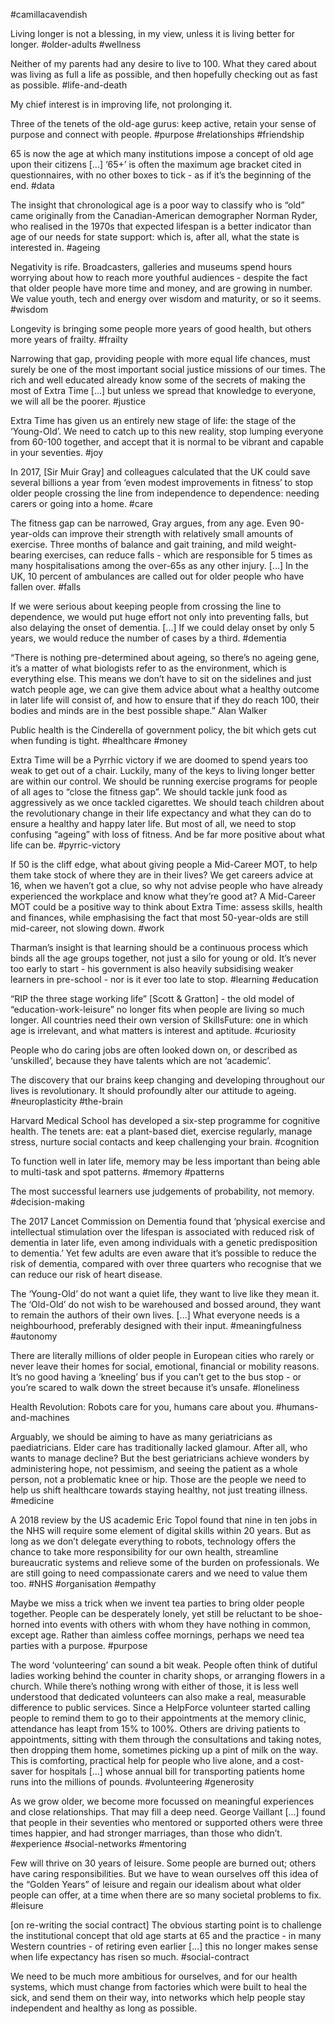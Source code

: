 #camillacavendish

Living longer is not a blessing, in my view, unless it is living better for longer. 
#older-adults #wellness

Neither of my parents had any desire to live to 100. What they cared about was living as full a life as possible, and then hopefully checking out as fast as possible. 
#life-and-death 

My chief interest is in improving life, not prolonging it. 

Three of the tenets of the old-age gurus: keep active, retain your sense of purpose and connect with people.
#purpose #relationships #friendship 

65 is now the age at which many institutions impose a concept of old age upon their citizens \[...\] ‘65+’ is often the maximum age bracket cited in questionnaires, with no other boxes to tick - as if it’s the beginning of the end. 
#data

The insight that chronological age is a poor way to classify who is “old” came originally from the Canadian-American demographer Norman Ryder, who realised in the 1970s that expected lifespan is a better indicator than age of our needs for state support: which is, after all, what the state is interested in. 
#ageing 

Negativity is rife. Broadcasters, galleries and museums spend hours worrying about how to reach more youthful audiences - despite the fact that older people have more time and money, and are growing in number. We value youth, tech and energy over wisdom and maturity, or so it seems. 
#wisdom

Longevity is bringing some people more years of good health, but others more years of frailty.
#frailty

Narrowing that gap, providing people with more equal life chances, must surely be one of the most important social justice missions of our times. The rich and well educated already know some of the secrets of making the most of Extra Time \[...\] but unless we spread that knowledge to everyone, we will all be the poorer. 
#justice

Extra Time has given us an entirely new stage of life: the stage of the ‘Young-Old’. We need to catch up to this new reality, stop lumping everyone from 60-100 together, and accept that it is normal to be vibrant and capable in your seventies. 
#joy

In 2017, \[Sir Muir Gray\] and colleagues calculated that the UK could save several billions a year from ‘even modest improvements in fitness’ to stop older people crossing the line from independence to dependence: needing carers or going into a home. 
#care

The fitness gap can be narrowed, Gray argues, from any age. Even 90-year-olds can improve their strength with relatively small amounts of exercise. Three months of balance and gait training, and mild weight-bearing exercises, can reduce falls - which are responsible for 5 times as many hospitalisations among the over-65s as any other injury. \[...\] In the UK, 10 percent of ambulances are called out for older people who have fallen over. 
#falls

If we were serious about keeping people from crossing the line to dependence, we would put huge effort not only into preventing falls, but also delaying the onset of dementia. \[...\] If we could delay onset by only 5 years, we would reduce the number of cases by a third.
#dementia

“There is nothing pre-determined about ageing, so there’s no ageing gene, it’s a matter of what biologists refer to as the environment, which is everything else. This means we don’t have to sit on the sidelines and just watch people age, we can give them advice about what a healthy outcome in later life will consist of, and how to ensure that if they do reach 100, their bodies and minds are in the best possible shape.” Alan Walker

Public health is the Cinderella of government policy, the bit which gets cut when funding is tight. 
#healthcare #money

Extra Time will be a Pyrrhic victory if we are doomed to spend years too weak to get out of a chair. Luckily, many of the keys to living longer better are within our control. We should be running exercise programs for people of all ages to “close the fitness gap”. We should tackle junk food as aggressively as we once tackled cigarettes. We should teach children about the revolutionary change in their life expectancy and what they can do to ensure a healthy and happy later life. But most of all, we need to stop confusing “ageing” with loss of fitness. And be far more positive about what life can be. 
#pyrric-victory 

If 50 is the cliff edge, what about giving people a Mid-Career MOT, to help them take stock of where they are in their lives? We get careers advice at 16, when we haven’t got a clue, so why not advise people who have already experienced the workplace and know what they’re good at? A Mid-Career MOT could be a positive way to think about Extra Time: assess skills, health and finances, while emphasising the fact that most 50-year-olds are still mid-career, not slowing down. 
#work

Tharman’s insight is that learning should be a continuous process which binds all the age groups together, not just a silo for young or old. It’s never too early to start - his government is also heavily subsidising weaker learners in pre-school - nor is it ever too late to stop. 
#learning #education 

“RIP the three stage working life” \[Scott & Gratton\] - the old model of “education-work-leisure” no longer fits when people are living so much longer. All countries need their own version of SkillsFuture: one in which age is irrelevant, and what matters is interest and aptitude. 
#curiosity 

People who do caring jobs are often looked down on, or described as ‘unskilled’, because they have talents which are not ‘academic’. 

The discovery that our brains keep changing and developing throughout our lives is revolutionary. It should profoundly alter our attitude to ageing. 
#neuroplasticity #the-brain 

Harvard Medical School has developed a six-step programme for cognitive health. The tenets are: eat a plant-based diet, exercise regularly, manage stress, nurture social contacts and keep challenging your brain. 
#cognition

To function well in later life, memory may be less important than being able to multi-task and spot patterns.
#memory #patterns

The most successful learners use judgements of probability, not memory. 
#decision-making 

The 2017 Lancet Commission on Dementia found that ‘physical exercise and intellectual stimulation over the lifespan is associated with reduced risk of dementia in later life, even among individuals with a genetic predisposition to dementia.’ Yet few adults are even aware that it’s possible to reduce the risk of dementia, compared with over three quarters who recognise that we can reduce our risk of heart disease. 

The ‘Young-Old’ do not want a quiet life, they want to live like they mean it. The ‘Old-Old’ do not wish to be warehoused and bossed around, they want to remain the authors of their own lives. \[...\] What everyone needs is a neighbourhood, preferably designed with their input. 
#meaningfulness #autonomy 

There are literally millions of older people in European cities who rarely or never leave their homes for social, emotional, financial or mobility reasons. It’s no good having a ‘kneeling’ bus if you can’t get to the bus stop - or you’re scared to walk down the street because it’s unsafe. 
#loneliness 

Health Revolution: Robots care for you, humans care about you.
#humans-and-machines 

Arguably, we should be aiming to have as many geriatricians as paediatricians. Elder care has traditionally lacked glamour. After all, who wants to manage decline? But the best geriatricians achieve wonders by administering hope, not pessimism, and seeing the patient as a whole person, not a problematic knee or hip. Those are the people we need to help us shift healthcare towards staying healthy, not just treating illness. 
#medicine   

A 2018 review by the US academic Eric Topol found that nine in ten jobs in the NHS will require some element of digital skills within 20 years. But as long as we don’t delegate everything to robots, technology offers the chance to take more responsibility for our own health, streamline bureaucratic systems and relieve some of the burden on professionals. We are still going to need compassionate carers and we need to value them too. 
#NHS #organisation #empathy 

Maybe we miss a trick when we invent tea parties to bring older people together. People can be desperately lonely, yet still be reluctant to be shoe-horned into events with others with whom they have nothing in common, except age. Rather than aimless coffee mornings, perhaps we need tea parties with a purpose. 
#purpose

The word ‘volunteering’ can sound a bit weak. People often think of dutiful ladies working behind the counter in charity shops, or arranging flowers in a church. While there’s nothing wrong with either of those, it is less well understood that dedicated volunteers can also make a real, measurable difference to public services. Since a HelpForce volunteer started calling people to remind them to go to their appointments at the memory clinic, attendance has leapt from 15% to 100%. Others are driving patients to appointments, sitting with them through the consultations and taking notes, then dropping them home, sometimes picking up a pint of milk on the way. This is comforting, practical help for people who live alone, and a cost-saver for hospitals \[...\] whose annual bill for transporting patients home runs into the millions of pounds. 
#volunteering #generosity   

As we grow older, we become more focussed on meaningful experiences and close relationships. That may fill a deep need. George Vaillant \[...\] found that people in their seventies who mentored or supported others were three times happier, and had stronger marriages, than those who didn’t. 
#experience #social-networks #mentoring

Few will thrive on 30 years of leisure. Some people are burned out; others have caring responsibilities. But we have to wean ourselves off this idea of the “Golden Years” of leisure and regain our idealism about what older people can offer, at a time when there are so many societal problems to fix. 
#leisure

\[on re-writing the social contract\] The obvious starting point is to challenge the institutional concept that old age starts at 65 and the practice - in many Western countries - of retiring even earlier \[...\] this no longer makes sense when life expectancy has risen so much. 
#social-contract 

We need to be much more ambitious for ourselves, and for our health systems, which must change from factories which were built to heal the sick, and send them on their way, into networks which help people stay independent and healthy as long as possible.
